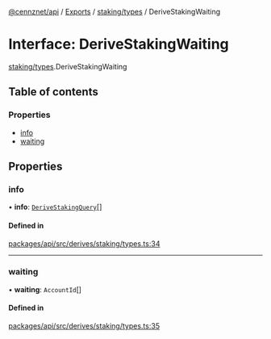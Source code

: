 [@cennznet/api](../README.md) / [Exports](../modules.md) / [staking/types](../modules/staking_types.md) / DeriveStakingWaiting

# Interface: DeriveStakingWaiting

[staking/types](../modules/staking_types.md).DeriveStakingWaiting

## Table of contents

### Properties

- [info](staking_types.derivestakingwaiting.md#info)
- [waiting](staking_types.derivestakingwaiting.md#waiting)

## Properties

### info

• **info**: [`DeriveStakingQuery`](staking_types.derivestakingquery.md)[]

#### Defined in

[packages/api/src/derives/staking/types.ts:34](https://github.com/cennznet/api.js/blob/d167385/packages/api/src/derives/staking/types.ts#L34)

___

### waiting

• **waiting**: `AccountId`[]

#### Defined in

[packages/api/src/derives/staking/types.ts:35](https://github.com/cennznet/api.js/blob/d167385/packages/api/src/derives/staking/types.ts#L35)
